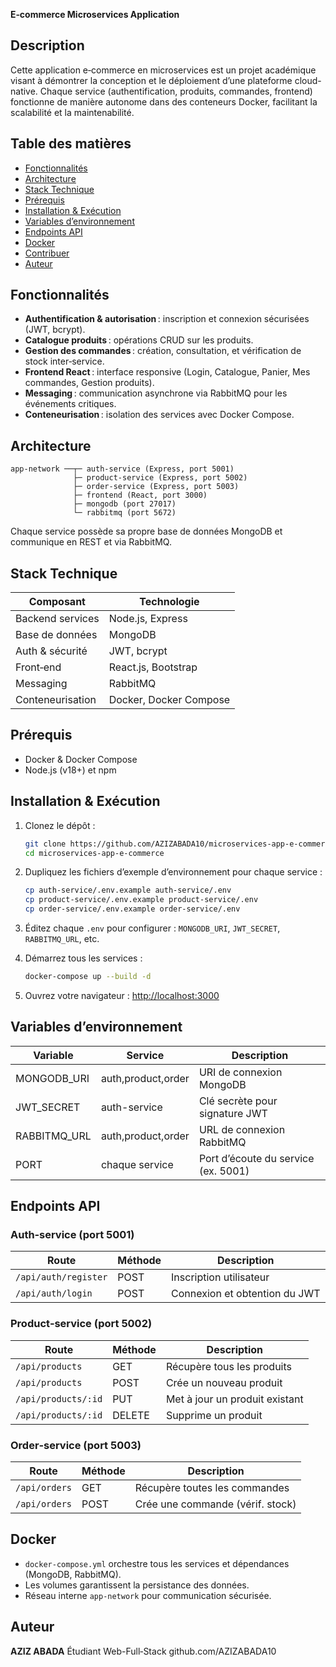 **E‑commerce Microservices Application** 
## Description
Cette application e‑commerce en microservices est un projet académique visant à démontrer la conception et le déploiement d’une plateforme cloud-native. Chaque service (authentification, produits, commandes, frontend) fonctionne de manière autonome dans des conteneurs Docker, facilitant la scalabilité et la maintenabilité.

## Table des matières

* [Fonctionnalités](#fonctionnalités)
* [Architecture](#architecture)
* [Stack Technique](#stack-technique)
* [Prérequis](#prérequis)
* [Installation & Exécution](#installation--exécution)
* [Variables d’environnement](#variables-denvironnement)
* [Endpoints API](#endpoints-api)
* [Docker](#docker)
* [Contribuer](#contribuer)
* [Auteur](#auteur)

## Fonctionnalités

* **Authentification & autorisation** : inscription et connexion sécurisées (JWT, bcrypt).
* **Catalogue produits** : opérations CRUD sur les produits.
* **Gestion des commandes** : création, consultation, et vérification de stock inter‑service.
* **Frontend React** : interface responsive (Login, Catalogue, Panier, Mes commandes, Gestion produits).
* **Messaging** : communication asynchrone via RabbitMQ pour les événements critiques.
* **Conteneurisation** : isolation des services avec Docker Compose.

## Architecture

```text
app-network ──┬─ auth-service (Express, port 5001)
              ├─ product-service (Express, port 5002)
              ├─ order-service (Express, port 5003)
              ├─ frontend (React, port 3000)
              ├─ mongodb (port 27017)
              └─ rabbitmq (port 5672)
```

Chaque service possède sa propre base de données MongoDB et communique en REST et via RabbitMQ.

## Stack Technique

| Composant        | Technologie            |
| ---------------- | ---------------------- |
| Backend services | Node.js, Express       |
| Base de données  | MongoDB                |
| Auth & sécurité  | JWT, bcrypt            |
| Front‑end        | React.js, Bootstrap    |
| Messaging        | RabbitMQ               |
| Conteneurisation | Docker, Docker Compose |

## Prérequis

* Docker & Docker Compose
* Node.js (v18+) et npm

## Installation & Exécution

1. Clonez le dépôt :

   ```bash
   git clone https://github.com/AZIZABADA10/microservices-app-e-commerce.git
   cd microservices-app-e-commerce
   ```
2. Dupliquez les fichiers d’exemple d’environnement pour chaque service :

   ```bash
   cp auth-service/.env.example auth-service/.env
   cp product-service/.env.example product-service/.env
   cp order-service/.env.example order-service/.env
   ```
3. Éditez chaque `.env` pour configurer : `MONGODB_URI`, `JWT_SECRET`, `RABBITMQ_URL`, etc.
4. Démarrez tous les services :

   ```bash
   docker-compose up --build -d
   ```
5. Ouvrez votre navigateur : [http://localhost:3000](http://localhost:3000)

## Variables d’environnement

| Variable      | Service            | Description                         |
| ------------- | ------------------ | ----------------------------------- |
| MONGODB\_URI  | auth,product,order | URI de connexion MongoDB            |
| JWT\_SECRET   | auth-service       | Clé secrète pour signature JWT      |
| RABBITMQ\_URL | auth,product,order | URL de connexion RabbitMQ           |
| PORT          | chaque service     | Port d’écoute du service (ex. 5001) |

## Endpoints API

### Auth‑service (port 5001)

| Route                | Méthode | Description                   |
| -------------------- | ------- | ----------------------------- |
| `/api/auth/register` | POST    | Inscription utilisateur       |
| `/api/auth/login`    | POST    | Connexion et obtention du JWT |

### Product‑service (port 5002)

| Route               | Méthode | Description                    |
| ------------------- | ------- | ------------------------------ |
| `/api/products`     | GET     | Récupère tous les produits     |
| `/api/products`     | POST    | Crée un nouveau produit        |
| `/api/products/:id` | PUT     | Met à jour un produit existant |
| `/api/products/:id` | DELETE  | Supprime un produit            |

### Order‑service (port 5003)

| Route         | Méthode | Description                      |
| ------------- | ------- | -------------------------------- |
| `/api/orders` | GET     | Récupère toutes les commandes    |
| `/api/orders` | POST    | Crée une commande (vérif. stock) |

## Docker

* `docker-compose.yml` orchestre tous les services et dépendances (MongoDB, RabbitMQ).
* Les volumes garantissent la persistance des données.
* Réseau interne `app-network` pour communication sécurisée.



## Auteur

**AZIZ ABADA**
Étudiant Web-Full‑Stack
github.com/AZIZABADA10
